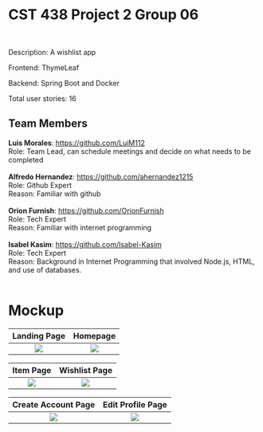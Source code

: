 <h1> CST 438 Project 2 Group 06</h1><br>

Description: A wishlist app<br>

Frontend: ThymeLeaf   <br>

Backend: Spring Boot and Docker <br>

Total user stories: 16 <br>

<h2>Team Members</h2>

**Luis Morales**: https://github.com/LuiM112<br>
Role: Team Lead, can schedule meetings and decide on what needs to be completed<br><br>
**Alfredo Hernandez**: https://github.com/ahernandez1215 <br>
Role: Github Expert<br>
Reason: Familiar with github <br><br>
**Orion Furnish**: https://github.com/OrionFurnish <br>
Role: Tech Expert <br>
Reason: Familiar with internet programming <br><br>
**Isabel Kasim**: https://github.com/Isabel-Kasim <br>
Role: Tech Expert<br>
Reason: Background in Internet Programming that involved Node.js, HTML, and use of databases.<br><br>

# Mockup
Landing Page               |  Homepage
:-------------------------:|:-------------------------:
![](https://i.postimg.cc/qqZgmWbM/1-landing-Page.png)  |  ![](https://i.postimg.cc/9Xx4Fqm5/2-Home-Page.png)

Item Page                  |  Wishlist Page
:-------------------------:|:-------------------------:
![](https://i.postimg.cc/QxHFBxCB/3-Item-Page.png)     |  ![](https://i.postimg.cc/sXjX33bg/4-Wishlist-Page.png)

Create Account Page        |  Edit Profile Page
:-------------------------:|:-------------------------:
![](https://i.postimg.cc/9ft03D8k/5-Create-Account.png)     |  ![](https://i.postimg.cc/tgHJm35P/6-Edit-Profile.png)
